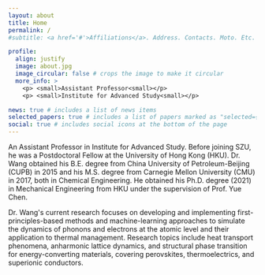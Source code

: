```yaml
---
layout: about
title: Home
permalink: /
#subtitle: <a href='#'>Affiliations</a>. Address. Contacts. Moto. Etc.

profile:
  align: justify 
  image: about.jpg
  image_circular: false # crops the image to make it circular
  more_info: >
    <p> <small>Assistant Professor<small></p>
    <p> <small>Institute for Advanced Study<small></p>

news: true # includes a list of news items
selected_papers: true # includes a list of papers marked as "selected={true}"
social: true # includes social icons at the bottom of the page
---
```



An Assistant Professor in Institute for Advanced Study. Before joining SZU, he was a Postdoctoral Fellow at the University of Hong Kong (HKU). Dr. Wang obtained his B.E. degree from China University of Petroleum-Beijing (CUPB) in 2015 and his M.S. degree from Carnegie Mellon University (CMU) in 2017, both in Chemical Engineering. He obtained his Ph.D. degree (2021) in Mechanical Engineering from HKU under the supervision of Prof. Yue Chen. 

Dr. Wang's current research focuses on developing and implementing first-principles-based methods and machine-learning approaches to simulate the dynamics of phonons and electrons at the atomic level and their application to thermal management. Research topics include heat transport phenomena, anharmonic lattice dynamics, and structural phase transition for energy-converting materials, covering perovskites, thermoelectrics, and superionic conductors.


&nbsp;
&nbsp;



